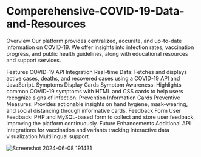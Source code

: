 # Comperehensive-COVID-19-Data-and-Resources

Overview
Our platform provides centralized, accurate, and up-to-date information on COVID-19. We offer insights into infection rates, vaccination progress, and public health guidelines, along with educational resources and support services.

Features
COVID-19 API Integration
Real-time Data: Fetches and displays active cases, deaths, and recovered cases using a COVID-19 API and JavaScript.
Symptoms Display Cards
Symptom Awareness: Highlights common COVID-19 symptoms with HTML and CSS cards to help users recognize signs of infection.
Prevention Information Cards
Preventive Measures: Provides actionable insights on hand hygiene, mask-wearing, and social distancing through informative cards.
Feedback Form
User Feedback: PHP and MySQL-based form to collect and store user feedback, improving the platform continuously.
Future Enhancements
Additional API integrations for vaccination and variants tracking
Interactive data visualization
Multilingual support

![Screenshot 2024-06-08 191431](https://github.com/Vinayakkhot/Comperehensive-COVID-19-Data-and-Resources/assets/123005178/49cdfce2-99f4-4e0d-9e27-30267c35900e)
















